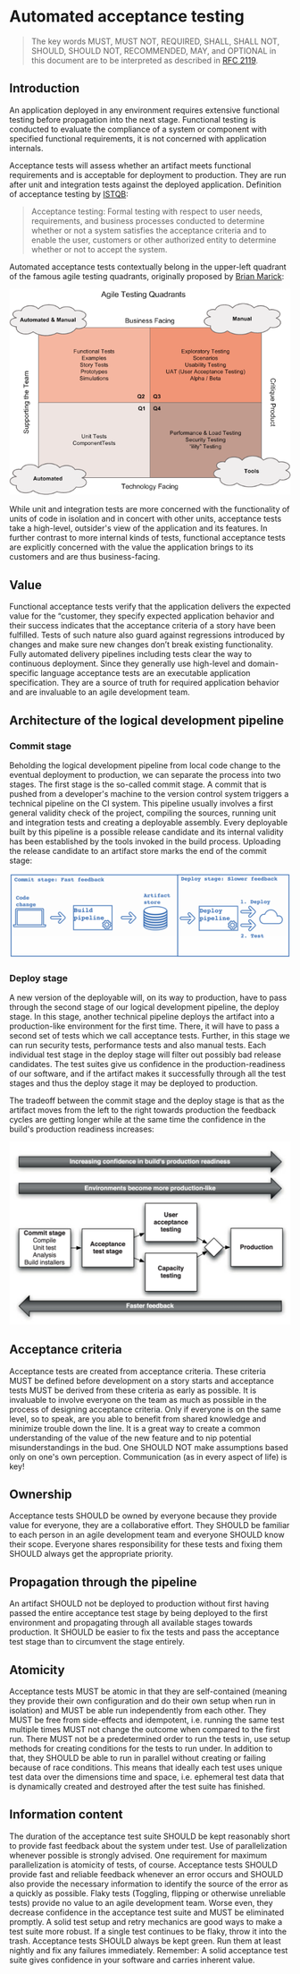 # Automated acceptance testing
> The key words MUST, MUST NOT, REQUIRED, SHALL, SHALL NOT, SHOULD, SHOULD NOT, RECOMMENDED, MAY, and OPTIONAL in this document are to be interpreted as described in [RFC 2119][1].

## Introduction
An application deployed in any environment requires extensive functional testing before propagation into the next stage. Functional testing is conducted to evaluate the compliance of a system or component with specified functional requirements, it is not concerned with application internals.

 Acceptance tests will assess whether an artifact meets functional requirements and is acceptable for deployment to production. They are run after unit and integration tests against the deployed application. Definition of acceptance testing by [ISTQB][2]:

> Acceptance testing: Formal testing with respect to user needs, requirements, and business processes conducted to determine whether or not a system satisfies the acceptance criteria and to enable the user, customers or other authorized entity to determine whether or not to accept the system.

Automated acceptance tests contextually belong in the upper-left quadrant of the famous agile testing quadrants, originally proposed by [Brian Marick][3]:

![Agile testing quadrants](images/agile_testing_quadrants.png)

While unit and integration tests are more concerned with the functionality of units of code in isolation and in concert with other units, acceptance tests take a high-level, outsider's view of the application and its features. In further contrast to more internal kinds of tests, functional acceptance tests are explicitly concerned with the value the application brings to its customers and are thus business-facing.

## Value

Functional acceptance tests verify that the application delivers the expected value for the “customer, they specify expected application behavior and their success indicates that the acceptance criteria of a story have been fulfilled. Tests of such nature also guard against regressions introduced by changes and make sure new changes don’t break existing functionality. Fully automated delivery pipelines including tests clear the way to continuous deployment. Since they generally use high-level and domain-specific language acceptance tests are an executable application specification. They are a source of truth for required application behavior and are invaluable to an agile development team.

## Architecture of the logical development pipeline

### Commit stage

Beholding the logical development pipeline from local code change to the eventual deployment to production, we can separate the process into two stages. The first stage is the so-called commit stage. A commit that is pushed from a developer's machine to the version control system triggers a technical pipeline on the CI system. This pipeline usually involves a first general validity check of the project, compiling the sources, running unit and integration tests and creating a deployable assembly. Every deployable built by this pipeline is a possible release candidate and its internal validity has been established by the tools invoked in the build process. Uploading the release candidate to an artifact store marks the end of the commit stage:

![Commit and deploy stage](images/commit_deploy_stage.png)

### Deploy stage

A new version of the deployable will, on its way to production, have to pass through the second stage of our logical development pipeline, the deploy stage. In this stage, another technical pipeline deploys the artifact into a production-like environment for the first time. There, it will have to pass a second set of tests which we call acceptance tests. Further, in this stage we can run security tests, performance tests and also manual tests. Each individual test stage in the deploy stage will filter out possibly bad release candidates. The test suites give us confidence in the production-readiness of our software, and if the artifact makes it successfully through all the test stages and thus the deploy stage it may be deployed to production.

The tradeoff between the commit stage and the deploy stage is that as the artifact moves from the left to the right towards production the feedback cycles are getting longer while at the same time the confidence in the build's production readiness increases:

![Tradeoffs in a development pipeline](images/tradeoffs_pipeline.png)

## Acceptance criteria
Acceptance tests are created from acceptance criteria. These criteria MUST be defined before development on a story starts and acceptance tests MUST be derived from these criteria as early as possible. It is invaluable to involve everyone on the team as much as possible in the process of designing acceptance criteria. Only if everyone is on the same level, so to speak, are you able to benefit from shared knowledge and minimize trouble down the line. It is a great way to create a common understanding of the value of the new feature and to nip potential misunderstandings in the bud. One SHOULD NOT make assumptions based only on one's own perception. Communication (as in every aspect of life) is key!

## Ownership
Acceptance tests SHOULD be owned by everyone because they provide value for everyone, they are a collaborative effort. They SHOULD be familiar to each person in an agile development team and everyone SHOULD know their scope. Everyone shares responsibility for these tests and fixing them SHOULD always get the appropriate priority.

## Propagation through the pipeline
An artifact SHOULD not be deployed to production without first having passed the entire acceptance test stage by being deployed to the first environment and propagating through all available stages towards production. It SHOULD be easier to fix the tests and pass the acceptance test stage than to circumvent the stage entirely.

## Atomicity
Acceptance tests MUST be atomic in that they are self-contained (meaning they provide their own configuration and do their own setup when run in isolation) and MUST be able run independently from each other. They MUST be free from side-effects and idempotent, i.e. running the same test multiple times MUST not change the outcome when compared to the first run. There MUST not be a predetermined order to run the tests in, use setup methods for creating conditions for the tests to run under. In addition to that, they SHOULD be able to run in parallel without creating or failing because of race conditions. This means that ideally each test uses unique test data over the dimensions time and space, i.e. ephemeral test data that is dynamically created and destroyed after the test suite has finished.

## Information content
The duration of the acceptance test suite SHOULD be kept reasonably short to provide fast feedback about the system under test. Use of parallelization whenever possible is strongly advised. One requirement for maximum parallelization is atomicity of tests, of course. Acceptance tests SHOULD provide fast and reliable feedback whenever an error occurs and SHOULD also provide the necessary information to identify the source of the error as a quickly as possible. Flaky tests (Toggling, flipping or otherwise unreliable tests) provide no value to an agile development team. Worse even, they decrease confidence in the acceptance test suite and MUST be eliminated promptly. A solid test setup and retry mechanics are good ways to make a test suite more robust. If a single test continues to be flaky, throw it into the trash. Acceptance tests SHOULD always be kept green. Run them at least nightly and fix any failures immediately. Remember: A solid acceptance test suite gives confidence in your software and carries inherent value.

[1]: https://tools.ietf.org/html/rfc2119
[2]: https://www.istqb.org/
[3]: http://www.exampler.com/old-blog/2003/08/21.1.html#agile-testing-project-1